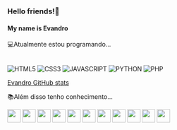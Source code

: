 <h3>Hello friends!👋</h3>
<h4>My name is Evandro</h4>


💻Atualmente estou programando... </br>

<div style="display: incline_block"><br/>
<img align="center" alt="HTML5" src="https://img.shields.io/badge/HTML5-E34F26?style=for-the-badge&logo=html5&logoColor=white" />
<img align="center" alt="CSS3" src="https://img.shields.io/badge/CSS3-1572B6?style=for-the-badge&logo=css3&logoColor=white" />
<img align="center" alt="JAVASCRIPT" src="https://img.shields.io/badge/JavaScript-F7DF1E?style=for-the-badge&logo=javascript&logoColor=black" />
<img align="center" alt="PYTHON" src="https://img.shields.io/badge/Python-3776AB?style=for-the-badge&logo=python&logoColor=white" />
<img align="center" alt="PHP" src="https://img.shields.io/badge/PHP-777BB4?style=for-the-badge&logo=php&logoColor=white" /></div>

[Evandro GitHub stats](https://github-readme-stats.vercel.app/api?username=Vandim87&show_icons=true&theme=radical)


📚Além disso tenho conhecimento...</br>

<img src="https://cdn.jsdelivr.net/gh/devicons/devicon/icons/html5/html5-original.svg" width="30" height="30"/> <img src="https://cdn.jsdelivr.net/gh/devicons/devicon/icons/java/java-original.svg" width="30" height="30"/> <img src="https://cdn.jsdelivr.net/gh/devicons/devicon/icons/linux/linux-original.svg" width="30" height="30"/> <img src="https://cdn.jsdelivr.net/gh/devicons/devicon/icons/css3/css3-original-wordmark.svg" width="30" height="30"/> <img src="https://cdn.jsdelivr.net/gh/devicons/devicon/icons/bootstrap/bootstrap-original.svg" width="30" height="30"/> <img src="https://cdn.jsdelivr.net/gh/devicons/devicon/icons/mysql/mysql-plain-wordmark.svg" width="30" height="30"/> <img src="https://cdn.jsdelivr.net/gh/devicons/devicon/icons/googlecloud/googlecloud-plain.svg" width="30" height="30"/> <img src="https://cdn.jsdelivr.net/gh/devicons/devicon/icons/android/android-original.svg" width="30" height="30"/> <img src="https://cdn.jsdelivr.net/gh/devicons/devicon/icons/postgresql/postgresql-original-wordmark.svg" width="30" height="30"/> <img src="https://cdn.jsdelivr.net/gh/devicons/devicon/icons/react/react-original-wordmark.svg" width="30" height="30"/> <img src="https://cdn.jsdelivr.net/gh/devicons/devicon/icons/nodejs/nodejs-original-wordmark.svg" width="30" height="30"/>
          
          
          
          
          
          


          
          
          
          
          
          






